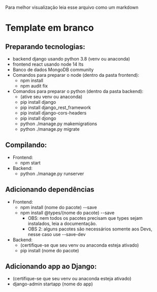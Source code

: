 Para melhor visualização leia esse arquivo como um markdown

# Template em branco

## Preparando tecnologias:

- backend django usando python 3.8 (venv ou anaconda)
- frontend react usando node 14 lts
- Banco de dados MongoDB community
- Comandos para preparar o node (dentro da pasta frontend):
  - npm install
  - npm audit fix
- Comandos para preparar o python (dentro da pasta backend):
  - (ative seu venv ou anaconda)
  - pip install django
  - pip install django_rest_framework
  - pip install django-cors-headers
  - pip install djongo
  - python ./manage.py makemigrations
  - python ./manage.py migrate

## Compilando:

- Frontend:
  - npm start
- Backend:
  - python ./manage.py runserver

## Adicionando dependências

- Frontend:
  - npm install (nome do pacote) --save
  - npm install @types/(nome do pacote) --save
    - OBS: nem todos os pacotes precisam que types sejam instalados, leia a documentação.
    - OBS 2: alguns pacotes são necessários somente aos Devs, nesse caso use --save-dev
- Backend:
  - (certifique-se que seu venv ou anaconda esteja ativado)
  - pip install (nome do pacote)

## Adicionando app ao Django:

- (certifique-se que seu venv ou anaconda esteja ativado)
- django-admin startapp (nome do app)
